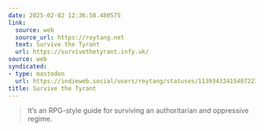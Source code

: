 ```yaml
---
date: 2025-02-02 12:36:58.480575
link:
  source: web
  source_url: https://roytang.net
  text: Survive the Tyrant
  url: https://survivethetyrant.infy.uk/
source: web
syndicated:
- type: mastodon
  url: https://indieweb.social/users/roytang/statuses/113934324154072231
title: Survive the Tyrant
---
```


> It’s an RPG-style guide for surviving an authoritarian and oppressive regime.